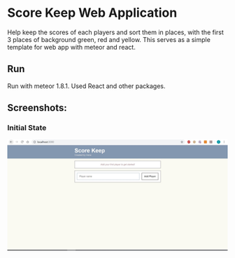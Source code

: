 # Score Keep Web Application

Help keep the scores of each players and sort them in places, with the first 3 places of background green, red and yellow. This serves as a simple template for web app with meteor and react.

## Run
Run with meteor 1.8.1. Used React and other packages.

## Screenshots:

### Initial State
![alt text](screenshots/initial.JPG)
